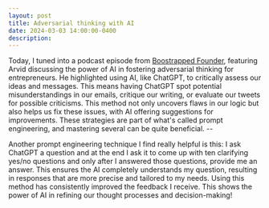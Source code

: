 ```yaml
---
layout: post
title: Adversarial thinking with AI
date: 2024-03-03 14:00:00-0400
description: 
---
```


Today, I tuned into a podcast episode from [Boostrapped Founder](https://tbf.fm/episodes/299-adversarial-thinking-in-entrepreneurship), featuring Arvid discussing the power of AI in fostering adversarial thinking for entrepreneurs. He highlighted using AI, like ChatGPT, to critically assess our ideas and messages. This means having ChatGPT spot potential misunderstandings in our emails, critique our writing, or evaluate our tweets for possible criticisms. This method not only uncovers flaws in our logic but also helps us fix these issues, with AI offering suggestions for improvements. These strategies are part of what's called prompt engineering, and mastering several can be quite beneficial. --

Another prompt engineering technique I find really helpful is this: I ask ChatGPT a question and at the end I ask it to come up with ten clarifying yes/no questions  and only after I answered those questions, provide me an answer. This ensures the AI completely understands my question, resulting in responses that are more precise and tailored to my needs. Using this method has consistently improved the feedback I receive. This shows the power of AI in refining our thought processes and decision-making!
